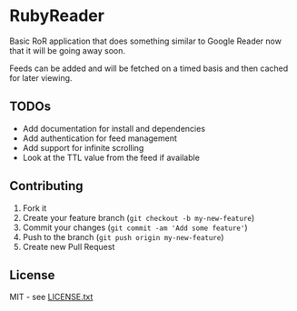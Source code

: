 RubyReader
==========

Basic RoR application that does something similar to Google Reader now that it will be going away soon.

Feeds can be added and will be fetched on a timed basis and then cached for later viewing.

TODOs
----

- Add documentation for install and dependencies
- Add authentication for feed management
- Add support for infinite scrolling
- Look at the TTL value from the feed if available
  
   
Contributing
------------

  1. Fork it
  2. Create your feature branch (`git checkout -b my-new-feature`)
  3. Commit your changes (`git commit -am 'Add some feature'`)
  4. Push to the branch (`git push origin my-new-feature`)
  5. Create new Pull Request
  
License
-------

MIT - see [LICENSE.txt](LICENSE.txt)

